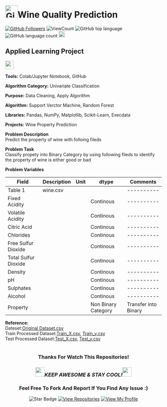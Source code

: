 # <a href="https://github.com/bdfd"><img height=40 src="https://cdn.jsdelivr.net/gh/bdfd/Personal_Image_Repo/4.Stamp/BDFD_Stamp.png" alt="GitHub Followers" /></a>Wine Quality Prediction

<a href="https://github.com/bdfd"><img src="https://img.shields.io/github/followers/bdfd?label=Follow%20Me&logo=github" alt="GitHub Followers" /></a>
![ViewCount](https://views.whatilearened.today/views/github/bdfd/Project_04-Wine_Property_Prediction.svg?cache=remove)
![GitHub top language](https://img.shields.io/github/languages/top/bdfd/Project_04-Wine_Property_Prediction?style=flat)
![GitHub language count](https://img.shields.io/github/languages/count/bdfd/Project_04-Wine_Property_Prediction?style=flat)
<img height=20 src="https://cdn.jsdelivr.net/gh/bdfd/Personal_Image_Repo/7.Color-Icon/Status/Finish.svg" alt="bdfd" />

## Applied Learning Project

<img height="27" src="https://img.shields.io/badge/Prediction using Supervised ML -Level  Intermediate-blue.svg?&style=for-the-badge&logo=TheSparksFoundation&logoColor=red" />

**Tools:** Colab/Jupyter Notebook, GitHub

**Algorithm Category:** Univariate Classification

**Purpose:** Data Cleaning, Apply Algorithm

**Algorithm:** Support Verctor Machine, Random Forest

**Libraries:** Pandas, NumPy, Matplotlib, Scikit-Learn, Execdata

**Projects:** Wine Property Prediction

**Problem Description**  
Predict the property of wine with folloing fileds

**Problem Task**  
Classify propety into Binary Category by using following fileds to identify the property of wine is either good or bad

**Problem Variables**

| Field                | Description | Unit | dtype               | Comments             |
| -------------------- | ----------- | ---- | ------------------- | -------------------- |
| Table 1              | wine.csv    |      |                     | ----------           |
| Fixed Acidity        |             |      | Continous           | ----------           |
| Volatile Acidity     |             |      | Continous           | ----------           |
| Citric Acid          |             |      | Continous           | ----------           |
| Chlorides            |             |      | Continous           | ----------           |
| Free Sulfur Dioxide  |             |      | Continous           | ----------           |
| Total Sulfur Dioxide |             |      | Continous           | ----------           |
| Density              |             |      | Continous           | ----------           |
| pH                   |             |      | Continous           | ----------           |
| Sulphates            |             |      | Continous           | ----------           |
| Alcohol              |             |      | Continous           | ----------           |
| Property             |             |      | Non Binary Category | Transfer into Binary |

**Reference:**  
Dateset:<a href="https://raw.githubusercontent.com/bdfd/Project_04-Wine_Property_Prediction/main/dataset/wine.csv">Original Dataset.csv</a>  
Train Processed Dataset:<a href="https://raw.githubusercontent.com/bdfd/Project_04-Wine_Property_Prediction/main/display%20demo/train_x.csv">Train_X.csv</a>,
<a href="https://raw.githubusercontent.com/bdfd/Project_04-Wine_Property_Prediction/main/display%20demo/train_y.csv">Train_y.csv</a>  
Test Processed Dataset:<a href="https://raw.githubusercontent.com/bdfd/Project_04-Wine_Property_Prediction/main/display%20demo/test_x.csv">Test_X.csv</a>,
<a href="https://raw.githubusercontent.com/bdfd/Project_04-Wine_Property_Prediction/main/display%20demo/test_y.csv">Test_y.csv</a>  
<br>

<div align="center">

### Thanks For Watch This Repositories!

### <img src="https://media.giphy.com/media/WUlplcMpOCEmTGBtBW/giphy.gif" width="30"><i>KEEP AWESOME & STAY COOL!</i><img src="https://media.giphy.com/media/WUlplcMpOCEmTGBtBW/giphy.gif" width="30">

### Feel Free To Fork And Report If You Find Any Issue :)

![Star Badge](https://img.shields.io/static/v1?label=%F0%9F%8C%9F&message=If%20Useful&style=style=flat&color=BC4E99)
[![View Repositories](https://img.shields.io/badge/View-My_Repositories-blue?logo=GitHub)](https://github.com/bdfd?tab=repositories)
[![View My Profile](https://img.shields.io/badge/View-My_Profile-green?logo=GitHub)](https://github.com/bdfd)

</div>
